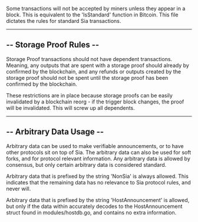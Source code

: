 Some transactions will not be accepted by miners unless they appear in a block.
This is equivalent to the 'IsStandard' function in Bitcoin. This file dictates
the rules for standard Sia transactions.

-------------------------
-- Storage Proof Rules --
-------------------------

Storage Proof transactions should not have dependent transactions.  Meaning,
any outputs that are spent with a storage proof should already by confirmed by
the blockchain, and any refunds or outputs created by the storage proof should
not be spent until the storage proof has been confirmed by the blockchain.

These restrictions are in place because storage proofs can be easily
invalidated by a blockchain reorg - if the trigger block changes, the proof
will be invalidated. This will screw up all dependents.

--------------------------
-- Arbitrary Data Usage --
--------------------------

Arbitrary data can be used to make verifiable announcements, or to have other
protocols sit on top of Sia. The arbitrary data can also be used for soft
forks, and for protocol relevant information. Any arbitrary data is allowed by
consensus, but only certain arbitrary data is considered standard.

Arbitrary data that is prefixed by the string 'NonSia' is always allowed. This
indicates that the remaining data has no relevance to Sia protocol rules, and
never will.

Arbitrary data that is prefixed by the string 'HostAnnouncement' is allowed,
but only if the data within accurately decodes to the HostAnnouncement struct
found in modules/hostdb.go, and contains no extra information.
